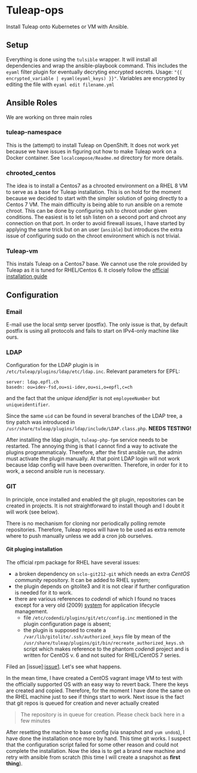 # Tuleap-ops

Install Tuleap onto Kubernetes or VM with Ansible.

## Setup
Everything is done using the `tulsible` wrapper. It will install all dependencies and wrap the ansible-playbook command.
This includes the `eyaml` filter plugin for eventually decryting encrypted secrets. Usage: 
`"{{ encrypted_variable | eyaml(eyaml_keys) }}"`. Variables are encrypted by editing the file with `eyaml edit filename.yml`

## Ansible Roles
We are working on three main roles

### tuleap-namespace
This is the (attempt) to install Tuleap on OpenShift. It does not work yet because we have issues in figuring out how to make Tuleap work on a Docker container. See `localcompose/Readme.md` directory for more details.

### chrooted_centos
The idea is to install a Centos7 as a chrooted environment on a RHEL 8 VM to serve as a base for Tuleap installation. This is on hold for the moment because we decided to start with the simpler solution of going directly to a Centos 7 VM.
The main difficulty is being able to run ansible on a remote chroot. This can be done by configuring ssh to chroot under given conditions. The easiest is to let ssh listen on a second port and chroot any connection on that port. In order to avoid firewall issues, I have started by applying the same trick but on an user (`ansible`) but introduces the extra issue of configuring sudo on the chroot environment which is not trivial. 

### Tuleap-vm
This instals Tuleap on a Centos7 base. We cannot use the role provided by Tuleap as it is tuned for RHEL/Centos 6.
It closely follow the [official installation guide][install]

## Configuration

### Email
E-mail use the local smtp server (postfix). The only issue is that, by default
postfix is using all protocols and fails to start on IPv4-only machine like ours.

### LDAP
Configuration for the LDAP plugin is in 
`/etc/tuleap/plugins/ldap/etc/ldap.inc`. Relevant parameters for EPFL: 

```
server: ldap.epfl.ch
basedn: ou=idev-fsd,ou=si-idev,ou=si,o=epfl,c=ch
```
and the fact that the _unique idendifier_ is not `employeeNumber` but `uniqueidentifier`.

Since the same `uid` can be found in several branches of the LDAP tree, a tiny patch was introduced in `/usr/share/tuleap/plugins/ldap/include/LDAP.class.php`. **NEEDS TESTING!**

After installing the ldap plugin, `tuleap-php-fpm` service needs to be restarted.
The annoying thing is that I cannot find a way to activate the plugins
programmaticaly. Therefore, after the first ansible run, the admin must activate
the plugin manually. At that point LDAP login will not work because ldap config
will have been overwritten. Therefore, in order for it to work, a second 
ansible run is necessary.

### GIT
In principle, once installed and enabled the git plugin, repositories can be 
created in projects. It is not straightforward to install though and I doubt
it will work (see below).

There is no mechanism for cloning nor periodically 
polling remote repositories. Therefore, Tuleap repos will have to be used as 
extra remote where to push manually unless we add a cron job ourselves.

#### Git pluging installation

The official rpm package for RHEL have several issues:
 - a broken dependency on `sclo-git212-git` which needs an extra 
   _CentOS community_ repository. It can be added to RHEL system;
 - the plugin depends on gitolite3 and it is not clear if further configuration
   is needed for it to work.
 - there are various references to _codendi_ of which I found no traces except
   for a very old (2009) [system][codendi] for application lifecycle 
   management. 
   * file `/etc/codendi/plugins/git/etc/config.inc` mentioned in the plugin
     configuration page is absent;
   * the plugin is supposed to create a `/var/lib/gitolite/.ssh/authorized_keys` 
     file by mean of the 
     `/usr/share/tuleap/plugins/git/bin/recreate_authorized_keys.sh` script 
     which makes reference to the phantom _codendi_ project and is written for 
     CentOS v. 6 and not suited for RHEL/CentOS 7 series. 

Filed an [issue]:[issue1]. Let's see what happens.

In the mean time, I have created a CentOS vagrant image VM to test with the 
officially supported OS with an easy way to revert back. 
There the keys are created and copied. Therefore, for the moment I have done the 
same on the RHEL machine just to see if things start to work. Next issue is 
the fact that git repos is queued for creation and never actually created
 > The repository is in queue for creation. Please check back here in a few minutes

After resetting the machine to base config (via snapshot and `yum undo`s), I have
done the installation once more by hand. This time git works. I suspect that 
the configuration script failed for some other reason and could not complete
the installation. Now the idea is to get a brand new machine and retry with 
ansible from scratch (this time I will create a snapshot as **first thing**).


[install]: https://docs.tuleap.org/installation-guide/full-installation.html 
[codendi]: http://codendi.org/
[tracker]: https://tuleap.net/plugins/tracker
[issue1]: https://tuleap.net/plugins/tracker/?aid=14963&group_id=101
